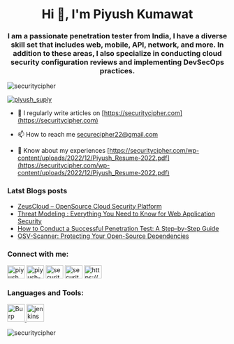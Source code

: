 
<h1 align="center">Hi 👋, I'm Piyush Kumawat</h1>
<h3 align="center">I am a passionate penetration tester from India, I have a diverse skill set that includes web, mobile, API, network, and more. In addition to these areas, I also specialize in conducting cloud security configuration reviews and implementing DevSecOps practices.</h3>

<p align="left"> <img src="https://komarev.com/ghpvc/?username=securitycipher&label=Profile%20views&color=0e75b6&style=flat" alt="securitycipher" /> </p>

<p align="left"> <a href="https://twitter.com/piyush_supiy" target="blank"><img src="https://img.shields.io/twitter/follow/piyush_supiy?logo=twitter&style=for-the-badge" alt="piyush_supiy" /></a> </p>

- 📝 I regularly write articles on [https://securitycipher.com](https://securitycipher.com)

- 📫 How to reach me securecipher22@gmail.com

- 📄 Know about my experiences [https://securitycipher.com/wp-content/uploads/2022/12/Piyush_Resume-2022.pdf](https://securitycipher.com/wp-content/uploads/2022/12/Piyush_Resume-2022.pdf)

### Latst Blogs posts
<!-- BLOG-POST-LIST:START -->
- [ZeusCloud – OpenSource Cloud Security Platform](https://securitycipher.com/2023/07/15/zeuscloud/)
- [Threat Modeling : Everything You Need to Know for Web Application Security](https://securitycipher.com/2023/03/11/all-about-threat-modeling/)
- [How to Conduct a Successful Penetration Test: A Step-by-Step Guide](https://securitycipher.com/2023/02/11/how-to-conduct-a-successful-penetration-test/)
- [OSV-Scanner: Protecting Your Open-Source Dependencies](https://securitycipher.com/2023/01/30/osv-scanner/)
<!-- BLOG-POST-LIST:END -->

<h3 align="left">Connect with me:</h3>
<p align="left">
<a href="https://twitter.com/piyush_supiy" target="blank"><img align="center" src="https://raw.githubusercontent.com/rahuldkjain/github-profile-readme-generator/master/src/images/icons/Social/twitter.svg" alt="piyush_supiy" height="30" width="40" /></a>
<a href="https://linkedin.com/in/piyush-kumawat" target="blank"><img align="center" src="https://raw.githubusercontent.com/rahuldkjain/github-profile-readme-generator/master/src/images/icons/Social/linked-in-alt.svg" alt="piyush-kumawat" height="30" width="40" /></a>
<a href="https://instagram.com/securitycipher" target="blank"><img align="center" src="https://raw.githubusercontent.com/rahuldkjain/github-profile-readme-generator/master/src/images/icons/Social/instagram.svg" alt="securitycipher" height="30" width="40" /></a>
<a href="https://www.youtube.com/c/securitycipher" target="blank"><img align="center" src="https://raw.githubusercontent.com/rahuldkjain/github-profile-readme-generator/master/src/images/icons/Social/youtube.svg" alt="securitycipher" height="30" width="40" /></a>
<a href="/https://securitycipher.com/post-sitemap.xml" target="blank"><img align="center" src="https://raw.githubusercontent.com/rahuldkjain/github-profile-readme-generator/master/src/images/icons/Social/rss.svg" alt="https://securitycipher.com/post-sitemap.xml" height="30" width="40" /></a>
</p>

<h3 align="left">Languages and Tools:</h3>
<p align="left"> <a href="https://portswigger.net/" target="_blank" rel="noreferrer"> <img src="https://www.kali.org/tools/burpsuite/images/burpsuite-logo.svg" alt="Burp Suite" width="40" height="40"/> </a><a href="https://www.jenkins.io" target="_blank" rel="noreferrer"> <img src="https://www.vectorlogo.zone/logos/jenkins/jenkins-icon.svg" alt="jenkins" width="40" height="40"/> </a>  </p>

<p><img align="left" src="https://github-readme-stats.vercel.app/api/top-langs?username=securitycipher&show_icons=true&locale=en&layout=compact" alt="securitycipher" /></p>


